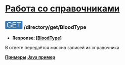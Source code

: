 [Работа со справочниками](../../index.md)
=========================================

### ![GET](../../../../img/get.png) /directory/get/BloodType
* **Response: [[BloodType](../../../../types/types.md#bloodtype)]**

В ответе передаётся массив записей из справочника

**[Примеры](examples/get.md)**
**[Java пример](examples/getJava.md)**